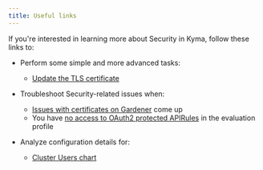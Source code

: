 ```yaml
---
title: Useful links
---
```


If you're interested in learning more about Security in Kyma, follow these links to:

- Perform some simple and more advanced tasks:
  - [Update the TLS certificate](../../03-tutorials/00-security/sec-01-tls-certificates-security.md)

- Troubleshoot Security-related issues when:
  - [Issues with certificates on Gardener](../troubleshooting/security/sec-01-certificates-gardener.md) come up
  - You have [no access to OAuth2 protected APIRules](../troubleshooting/security/sec-02-oauth2-protected-apirules.md) in the evaluation profile

- Analyze configuration details for:
  - [Cluster Users chart](../../05-technical-reference/00-configuration-parameters/sec-01-cluster-users.md)
